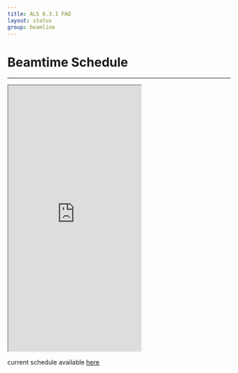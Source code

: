 ```yaml
---
title: ALS 8.3.1 FAQ
layout: status
group: beamline
---
```


# Beamtime Schedule
---
<div class="embed-responsive embed-responsive-4by3">
<iframe class="embed-responsive-item" src="https://calendar.google.com/calendar/embed?mode=WEEK&src=bl831cal%40gmail.com&ctz=America%2FLos_Angeles" height="600" scrolling="no"></iframe>
</div>


current schedule available [here](http://bl831.als.lbl.gov/~mcfuser/schedule/schedule.php)

